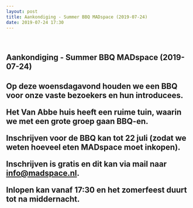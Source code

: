 ```yaml
---
layout: post
title: Aankondiging - Summer BBQ MADspace (2019-07-24)
date: 2019-07-24 17:30
---
```

<br />
<h2>Aankondiging - Summer BBQ MADspace (2019-07-24)<h2>

Op deze woensdagavond houden we een BBQ voor onze vaste bezoekers en hun introducees. 

Het Van Abbe huis heeft een ruime tuin, waarin we met een grote groep gaan BBQ-en. 
 
Inschrijven voor de BBQ kan tot 22 juli (zodat we weten hoeveel eten MADspace moet inkopen).

Inschrijven is gratis en dit kan via mail naar [info@madspace.nl](info@madspace.nl). 

Inlopen kan vanaf 17:30 en het zomerfeest duurt tot na middernacht. 
